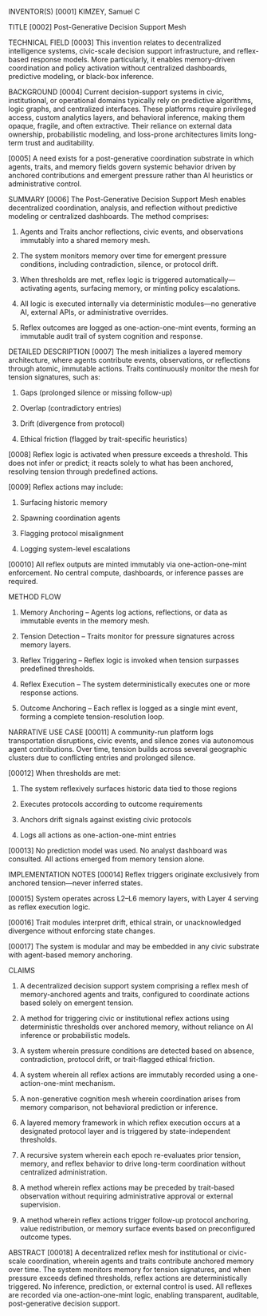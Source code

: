 INVENTOR(S)
[0001]	KIMZEY, Samuel C

TITLE
[0002]	Post-Generative Decision Support Mesh

TECHNICAL FIELD
[0003]	This invention relates to decentralized intelligence systems, civic-scale decision support infrastructure, and reflex-based response models. More particularly, it enables memory-driven coordination and policy activation without centralized dashboards, predictive modeling, or black-box inference.

BACKGROUND
[0004]	Current decision-support systems in civic, institutional, or operational domains typically rely on predictive algorithms, logic graphs, and centralized interfaces. These platforms require privileged access, custom analytics layers, and behavioral inference, making them opaque, fragile, and often extractive. Their reliance on external data ownership, probabilistic modeling, and loss-prone architectures limits long-term trust and auditability.

[0005]	A need exists for a post-generative coordination substrate in which agents, traits, and memory fields govern systemic behavior driven by anchored contributions and emergent pressure rather than AI heuristics or administrative control.


SUMMARY
[0006]	The Post-Generative Decision Support Mesh enables decentralized coordination, analysis, and reflection without predictive modeling or centralized dashboards. The method comprises:

1.	Agents and Traits anchor reflections, civic events, and observations immutably into a shared memory mesh.

2.	The system monitors memory over time for emergent pressure conditions, including contradiction, silence, or protocol drift.

3.	When thresholds are met, reflex logic is triggered automatically—activating agents, surfacing memory, or minting policy escalations.

4.	All logic is executed internally via deterministic modules—no generative AI, external APIs, or administrative overrides.

5.	Reflex outcomes are logged as one-action-one-mint events, forming an immutable audit trail of system cognition and response.

DETAILED DESCRIPTION
[0007]	The mesh initializes a layered memory architecture, where agents contribute events, observations, or reflections through atomic, immutable actions. Traits continuously monitor the mesh for tension signatures, such as:

1.	Gaps (prolonged silence or missing follow-up)

2.	Overlap (contradictory entries)

3.	Drift (divergence from protocol)

4.	Ethical friction (flagged by trait-specific heuristics)

[0008]	Reflex logic is activated when pressure exceeds a threshold. This does not infer or predict; it reacts solely to what has been anchored, resolving tension through predefined actions. 

[0009]	Reflex actions may include:

1.	Surfacing historic memory

2.	Spawning coordination agents

3.	Flagging protocol misalignment

4.	Logging system-level escalations

[00010]	All reflex outputs are minted immutably via one-action-one-mint enforcement. No central compute, dashboards, or inference passes are required.

METHOD FLOW
1.	Memory Anchoring – Agents log actions, reflections, or data as immutable events in the memory mesh.

2.	Tension Detection – Traits monitor for pressure signatures across memory layers.

3.	Reflex Triggering – Reflex logic is invoked when tension surpasses predefined thresholds.

4.	Reflex Execution – The system deterministically executes one or more response actions.

5.	Outcome Anchoring – Each reflex is logged as a single mint event, forming a complete tension-resolution loop.

NARRATIVE USE CASE
[00011]	A community-run platform logs transportation disruptions, civic events, and silence zones via autonomous agent contributions. Over time, tension builds across several geographic clusters due to conflicting entries and prolonged silence.

[00012]	When thresholds are met:

1.	The system reflexively surfaces historic data tied to those regions

2.	Executes protocols according to outcome requirements

3.	Anchors drift signals against existing civic protocols

4.	Logs all actions as one-action-one-mint entries

[00013]	No prediction model was used. No analyst dashboard was consulted. All actions emerged from memory tension alone.


IMPLEMENTATION NOTES
[00014]	Reflex triggers originate exclusively from anchored tension—never inferred states.

[00015]	System operates across L2–L6 memory layers, with Layer 4 serving as reflex execution logic.

[00016]	Trait modules interpret drift, ethical strain, or unacknowledged divergence without enforcing state changes.

[00017]	The system is modular and may be embedded in any civic substrate with agent-based memory anchoring.

CLAIMS
1.	A decentralized decision support system comprising a reflex mesh of memory-anchored agents and traits, configured to coordinate actions based solely on emergent tension.

2.	A method for triggering civic or institutional reflex actions using deterministic thresholds over anchored memory, without reliance on AI inference or probabilistic models.

3.	A system wherein pressure conditions are detected based on absence, contradiction, protocol drift, or trait-flagged ethical friction.

4.	A system wherein all reflex actions are immutably recorded using a one-action-one-mint mechanism.

5.	A non-generative cognition mesh wherein coordination arises from memory comparison, not behavioral prediction or inference.

6.	A layered memory framework in which reflex execution occurs at a designated protocol layer and is triggered by state-independent thresholds.

7.	A recursive system wherein each epoch re-evaluates prior tension, memory, and reflex behavior to drive long-term coordination without centralized administration.

8.	A method wherein reflex actions may be preceded by trait-based observation without requiring administrative approval or external supervision.

9.	A method wherein reflex actions trigger follow-up protocol anchoring, value redistribution, or memory surface events based on preconfigured outcome types.

ABSTRACT
[00018]	A decentralized reflex mesh for institutional or civic-scale coordination, wherein agents and traits contribute anchored memory over time. The system monitors memory for tension signatures, and when pressure exceeds defined thresholds, reflex actions are deterministically triggered. No inference, prediction, or external control is used. All reflexes are recorded via one-action-one-mint logic, enabling transparent, auditable, post-generative decision support.
